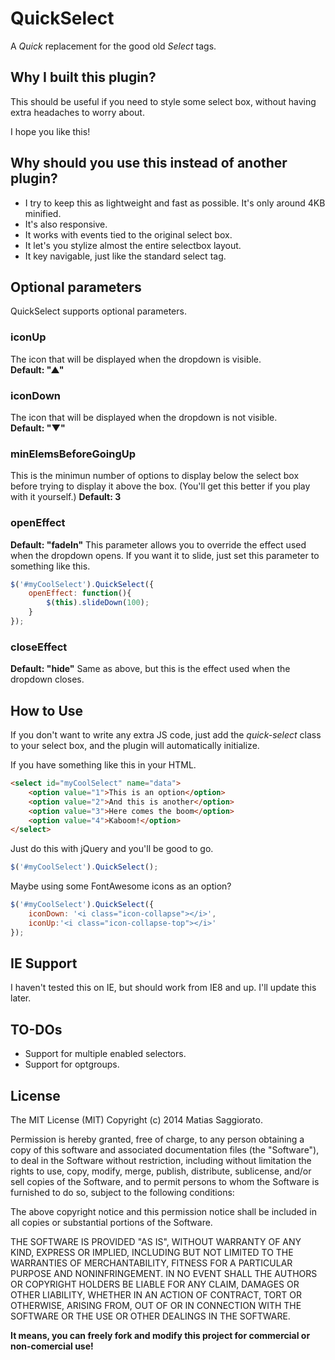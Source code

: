 QuickSelect
=================

A *Quick* replacement for the good old *Select* tags.

Why I built this plugin?
------------------

This should be useful if you need to style some select box, without having extra headaches to worry about.

I hope you like this!

Why should you use this instead of another plugin?
-------------------------------------------

* I try to keep this as lightweight and fast as possible. It's only around 4KB minified.
* It's also responsive.
* It works with events tied to the original select box.
* It let's you stylize almost the entire selectbox layout.
* It key navigable, just like the standard select tag.
 
Optional parameters
-------------------

QuickSelect supports optional parameters.

### iconUp
The icon that will be displayed when the dropdown is visible.  
**Default: "&#9650;"**

### iconDown
The icon that will be displayed when the dropdown is not visible.  
**Default: "&#9660;"**

### minElemsBeforeGoingUp
This is the minimun number of options to display below the select box before trying to display it above the box. (You'll get this better if you play with it yourself.)
**Default: 3**

### openEffect
**Default: "fadeIn"**
This parameter allows you to override the effect used when the dropdown opens. If you want it to slide, just set this parameter to something like this.

```javascript
$('#myCoolSelect').QuickSelect({
	openEffect: function(){
		$(this).slideDown(100);
	}
});
```

### closeEffect
**Default: "hide"**
Same as above, but this is the effect used when the dropdown closes.

How to Use
----------

If you don't want to write any extra JS code, just add the *quick-select* class to your select box, and the plugin will automatically initialize.


If you have something like this in your HTML.
```html
<select id="myCoolSelect" name="data">
	<option value="1">This is an option</option>
	<option value="2">And this is another</option>
	<option value="3">Here comes the boom</option>
	<option value="4">Kaboom!</option>
</select>
```

Just do this with jQuery and you'll be good to go.
```javascript
$('#myCoolSelect').QuickSelect();
```

Maybe using some FontAwesome icons as an option?
```javascript
$('#myCoolSelect').QuickSelect({
	iconDown: '<i class="icon-collapse"></i>',
	iconUp:'<i class="icon-collapse-top"></i>'
});
```

IE Support
----------

I haven't tested this on IE, but should work from IE8 and up. I'll update this later.

TO-DOs
----------

* Support for multiple enabled selectors.
* Support for optgroups.

License
-------

The MIT License (MIT) Copyright (c) 2014 Matias Saggiorato.

Permission is hereby granted, free of charge, to any person obtaining a copy of this software and associated documentation files (the "Software"), to deal in the Software without restriction, including without limitation the rights to use, copy, modify, merge, publish, distribute, sublicense, and/or sell copies of the Software, and to permit persons to whom the Software is furnished to do so, subject to the following conditions:

The above copyright notice and this permission notice shall be included in all copies or substantial portions of the Software.

THE SOFTWARE IS PROVIDED "AS IS", WITHOUT WARRANTY OF ANY KIND, EXPRESS OR IMPLIED, INCLUDING BUT NOT LIMITED TO THE WARRANTIES OF MERCHANTABILITY, FITNESS FOR A PARTICULAR PURPOSE AND NONINFRINGEMENT. IN NO EVENT SHALL THE AUTHORS OR COPYRIGHT HOLDERS BE LIABLE FOR ANY CLAIM, DAMAGES OR OTHER LIABILITY, WHETHER IN AN ACTION OF CONTRACT, TORT OR OTHERWISE, ARISING FROM, OUT OF OR IN CONNECTION WITH THE SOFTWARE OR THE USE OR OTHER DEALINGS IN THE SOFTWARE.

**It means, you can freely fork and modify this project for commercial or non-comercial use!**